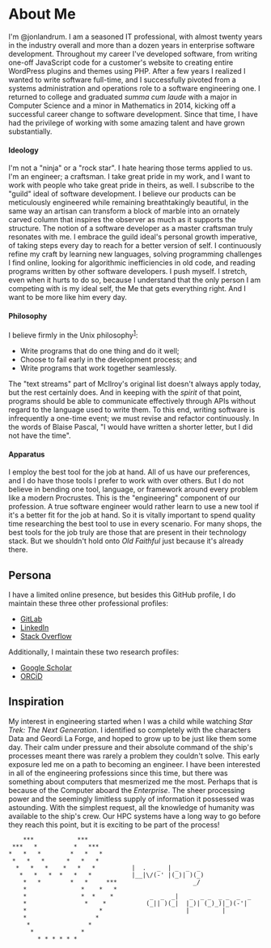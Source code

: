 # About Me

I'm @jonlandrum. I am a seasoned IT professional, with almost twenty years in the industry overall and more than a dozen years in enterprise software development. Throughout my career I've developed software, from writing one-off JavaScript code for a customer's website to creating entire WordPress plugins and themes using PHP. After a few years I realized I wanted to write software full-time, and I successfully pivoted from a systems administration and operations role to a software engineering one. I returned to college and graduated *summa cum laude* with a major in Computer Science and a minor in Mathematics in 2014, kicking off a successful career change to software development. Since that time, I have had the privilege of working with some amazing talent and have grown substantially.
    
#### Ideology

I'm not a "ninja" or a "rock star". I hate hearing those terms applied to us. I'm an engineer; a craftsman. I take great pride in my work, and I want to work with people who take great pride in theirs, as well. I subscribe to the "guild" ideal of software development. I believe our products can be meticulously engineered while remaining breathtakingly beautiful, in the same way an artisan can transform a block of marble into an ornately carved column that inspires the observer as much as it supports the structure. The notion of a software developer as a master craftsman truly resonates with me. I embrace the guild ideal's personal growth imperative, of taking steps every day to reach for a better version of self. I continuously refine my craft by learning new languages, solving programming challenges I find online, looking for algorithmic inefficiencies in old code, and reading programs written by other software developers. I push myself. I stretch, even when it hurts to do so, because I understand that the only person I am competing with is my ideal self, the Me that gets everything right. And I want to be more like him every day.

#### Philosophy

I believe firmly in the Unix philosophy<sup>[1]</sup>:

* Write programs that do one thing and do it well;
* Choose to fail early in the development process; and
* Write programs that work together seamlessly.
    
The "text streams" part of McIlroy's original list doesn't always apply today, but the rest certainly does. And in keeping with the _spirit_ of that point, programs should be able to communicate effectively through APIs without regard to the language used to write them. To this end, writing software is infrequently a one-time event; we must revise and refactor continuously. In the words of Blaise Pascal, "I would have written a shorter letter, but I did not have the time".

#### Apparatus

I employ the best tool for the job at hand. All of us have our preferences, and I do have those tools I prefer to work with over others. But I do not believe in bending one tool, language, or framework around every problem like a modern Procrustes. This is the "engineering" component of our profession. A true software engineer would rather learn to use a new tool if it's a better fit for the job at hand. So it is vitally important to spend quality time researching the best tool to use in every scenario. For many shops, the best tools for the job truly are those that are present in their technology stack. But we shouldn't hold onto _Old Faithful_ just because it's already there.

## Persona

I have a limited online presence, but besides this GitHub profile, I do maintain these three other professional profiles:
* [GitLab](https://gitlab.com/jonlandrum)
* [LinkedIn](https://www.linkedin.com/in/jonlandrum)
* [Stack Overflow](https://stackoverflow.com/users/2386514/jonathan-e-landrum?tab=profile)

Additionally, I maintain these two research profiles:
* [Google Scholar](https://scholar.google.com/citations?user=d3cCgjYAAAAJ)
* [ORCiD](https://orcid.org/0000-0001-7918-8656)

## Inspiration

My interest in engineering started when I was a child while watching _Star Trek: The Next Generation_. I identified so completely with the characters Data and Geordi La Forge, and hoped to grow up to be just like them some day. Their calm under pressure and their absolute command of the ship's processes meant there was rarely a problem they couldn't solve. This early exposure led me on a path to becoming an engineer. I have been interested in all of the engineering professions since this time, but there was something about computers that mesmerized me the most. Perhaps that is because of the Computer aboard the _Enterprise_. The sheer processing power and the seemingly limitless supply of information it possessed was astounding. With the simplest request, all the knowledge of humanity was available to the ship's crew. Our HPC systems have a long way to go before they reach this point, but it is exciting to be part of the process!


        ***            ***
     ***   *          *   ***
    *   *   *        *   *   *
     *   *   *      *   *   *
      *   *   *    *   *   *          |  .   _  | _  _  _
       *   *   *  *   *   *           |__|\/(-' |(_)| )(_)
        *   *        *   *     ***                     _/
        *               *    *   *
        *               *  *    *          _  _  _|   _  _ _  _ _  _  _
        *                *    *           (_|| )(_|  |_)| (_)_)|_)(-'|
        *                    *                       |         |
        *                   *
         *                *
          *             *
            * * * * * *

[1]: http://www.catb.org/esr/writings/taoup/html/ch01s06.html
